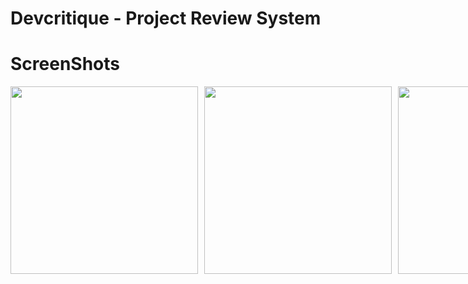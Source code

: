 # Devcritique - Project Review System

# ScreenShots
<div style="display:flex; gap:10px;">
  <img src="https://res.cloudinary.com/dsna0geag/image/upload/v1696070303/n1po44wnmzek3at7klsq.png" width="300px" />
  <img src="https://res.cloudinary.com/dsna0geag/image/upload/v1696070304/h2gckfxeqhws4rtm2r6r.png" width="300px" />
  <img src="https://res.cloudinary.com/dsna0geag/image/upload/v1696070306/gfg0lvlmelahozqgxaji.png" width="300px" />
</div>
